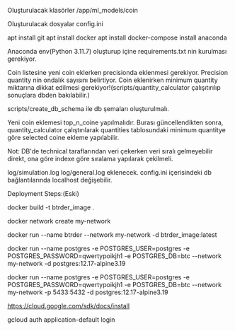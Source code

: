 Oluşturulacak klasörler 
/app/ml_models/coin

Oluşturulacak dosyalar
config.ini

apt install git
apt install docker
apt install docker-compose
install anaconda

Anaconda env(Python 3.11.7) oluşturup içine requirements.txt nin kurulması gerekiyor.

Coin listesine yeni coin eklerken precisionda eklenmesi gerekiyor. Precision quantity nin ondalık sayısını belirtiyor.
Coin eklenirken minimum quantity miktarına dikkat edilmesi gerekiyor!(scripts/quantity_calculator çalışıtırılıp sonuçlara dbden bakılabilir.)

scripts/create_db_schema ile db şemaları oluşturulmalı.

Yeni coin eklemesi top_n_coine yapılmalıdır. Burası güncellendikten sonra, quantity_calculator çalıştırılarak quantities tablosundaki minimum quantitye göre selected coine ekleme yapılabilir.

Not: DB'de technical taraflarından veri çekerken veri sıralı gelmeyebilir direkt, ona göre indexe göre sıralama yapılarak çekilmeli.

log/simulation.log
log/general.log eklenecek.
config.ini içerisindeki db bağlantılarında localhost değişebilir.

Deployment Steps:(Eski)

docker build -t btrder_image .

docker network create my-network

docker run --name btrder --network my-network -d btrder_image:latest

docker run --name postgres -e POSTGRES_USER=postgres -e POSTGRES_PASSWORD=qwertypoikjh1 -e POSTGRES_DB=btc --network my-network -d postgres:12.17-alpine3.19

docker run --name postgres -e POSTGRES_USER=postgres -e POSTGRES_PASSWORD=qwertypoikjh1 -e POSTGRES_DB=btc --network my-network -p 5433:5432 -d postgres:12.17-alpine3.19



https://cloud.google.com/sdk/docs/install

gcloud auth application-default login

